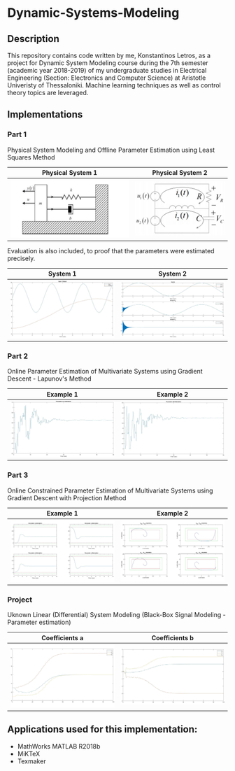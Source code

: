 # Dynamic-Systems-Modeling

## Description

This repository contains code written by me, Konstantinos Letros, as a project for Dynamic System Modeling course during the 7th semester (academic year 2018-2019) of my undergraduate studies in Electrical Engineering (Section: Electronics and Computer Science) at Aristotle Univeristy of Thessaloniki. Machine learning techniques as well as control theory topics are leveraged.

## Implementations

### Part 1
 Physical System Modeling and Offline Parameter Estimation using Least Squares Method
 
 Physical System 1         |  Physical System 2
:-------------------------:|:-------------------------:
![](https://github.com/kosletr/Dynamic-Systems-Modeling/blob/master/Work%201/latex/sys1.jpg)  |  ![](https://github.com/kosletr/Dynamic-Systems-Modeling/blob/master/Work%201/latex/sys2_2.jpg)

Evaluation is also included, to proof that the parameters were estimated precisely.

   System 1                |          System  2
:-------------------------:|:-------------------------:
![](https://github.com/kosletr/Dynamic-Systems-Modeling/blob/master/Work%201/latex/sys1_inp_out.jpg)  |  ![](https://github.com/kosletr/Dynamic-Systems-Modeling/blob/master/Work%201/latex/sys2_inp_out.jpg)

### Part 2
 Online Parameter Estimation of Multivariate Systems using Gradient Descent - Lapunov's Method

   Example 1               |          Example  2
:-------------------------:|:-------------------------:
![](https://github.com/kosletr/Dynamic-Systems-Modeling/blob/master/Work%202/latex/a11_estim_3.jpg)  |  ![](https://github.com/kosletr/Dynamic-Systems-Modeling/blob/master/Work%202/latex/a22_estim_3.jpg)

 
### Part 3
 Online Constrained Parameter Estimation of Multivariate Systems using Gradient Descent with Projection Method

   Example 1               |          Example  2
:-------------------------:|:-------------------------:
![](https://github.com/kosletr/Dynamic-Systems-Modeling/blob/master/Work%203/latex/a_est_b1.jpg)  |  ![](https://github.com/kosletr/Dynamic-Systems-Modeling/blob/master/Work%203/latex/ab_est_b1.jpg)


### Project
Uknown Linear (Differential) System Modeling (Black-Box  Signal Modeling - Parameter estimation)

   Coefficients a          |        Coefficients b
:-------------------------:|:-------------------------:
![](https://github.com/kosletr/Dynamic-Systems-Modeling/blob/master/Project/latex/a_est_online.jpg)  |  ![](https://github.com/kosletr/Dynamic-Systems-Modeling/blob/master/Project/latex/b_est_online.jpg)



## Applications used for this implementation:
 - MathWorks MATLAB R2018b
 - MiKTeX
 - Texmaker
